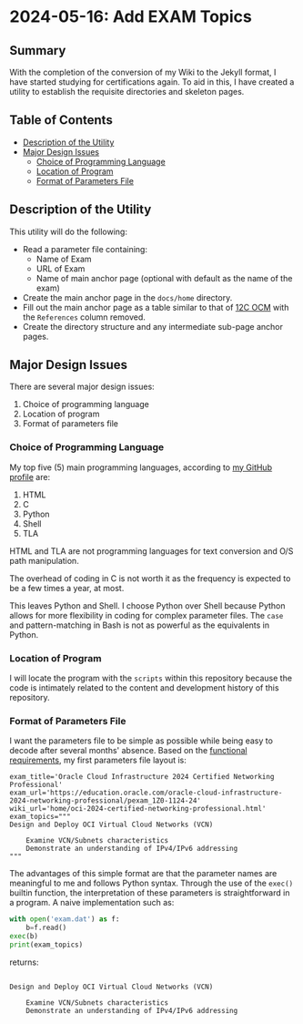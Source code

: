 # 2024-05-16: Add EXAM Topics

## Summary

With the completion of the conversion of my Wiki to the Jekyll format, I have started studying for certifications again. To aid in this, I have created a utility to establish the requisite directories and skeleton pages.

## Table of Contents

* [Description of the Utility](#description-of-the-utility)
* [Major Design Issues](#major-design-issues)
  * [Choice of Programming Language](#choice-of-programming-language)
  * [Location of Program](#location-of-program)
  * [Format of Parameters File](#format-of-parameters-file)

## Description of the Utility

This utility will do the following:

* Read a parameter file containing:
  * Name of Exam
  * URL of Exam
  * Name of main anchor page (optional with default as the name of the exam)
* Create the main anchor page in the `docs/home` directory.
* Fill out the main anchor page as a table similar to that of [12C OCM](https://dfhawthorne.github.io/home/12c-ocm.html) with the `References` column removed.
* Create the directory structure and any intermediate sub-page anchor pages.

## Major Design Issues

There are several major design issues:

1. Choice of programming language
1. Location of program
1. Format of parameters file

### Choice of Programming Language

My top five (5) main programming languages, according to [my GitHub profile](https://github.com/dfhawthorne) are:

1. HTML
1. C
1. Python
1. Shell
1. TLA

HTML and TLA are not programming languages for text conversion and O/S path manipulation.

The overhead of coding in C is not worth it as the frequency is expected to be a few times a year, at most.

This leaves Python and Shell. I choose Python over Shell because Python allows for more flexibility in coding for complex parameter files. The `case` and pattern-matching in Bash is not as powerful as the equivalents in Python.

### Location of Program

I will locate the program with the `scripts` within this repository because the code is intimately related to the content and development history of this repository.

### Format of Parameters File

I want the parameters file to be simple as possible while being easy to decode after several months' absence. Based on the [functional requirements](#description-of-the-utility), my first parameters file layout is:

```text
exam_title='Oracle Cloud Infrastructure 2024 Certified Networking Professional'
exam_url='https://education.oracle.com/oracle-cloud-infrastructure-2024-networking-professional/pexam_1Z0-1124-24'
wiki_url='home/oci-2024-certified-networking-professional.html'
exam_topics="""
Design and Deploy OCI Virtual Cloud Networks (VCN)

    Examine VCN/Subnets characteristics
    Demonstrate an understanding of IPv4/IPv6 addressing
"""
```

The advantages of this simple format are that the parameter names are meaningful to me and follows Python syntax. Through the use of the `exec()` builtin function, the interpretation of these parameters is straightforward in a program. A naive implementation such as:

```python
with open('exam.dat') as f:
    b=f.read()
exec(b)
print(exam_topics)
```

returns:

```text

Design and Deploy OCI Virtual Cloud Networks (VCN)

    Examine VCN/Subnets characteristics
    Demonstrate an understanding of IPv4/IPv6 addressing

```
